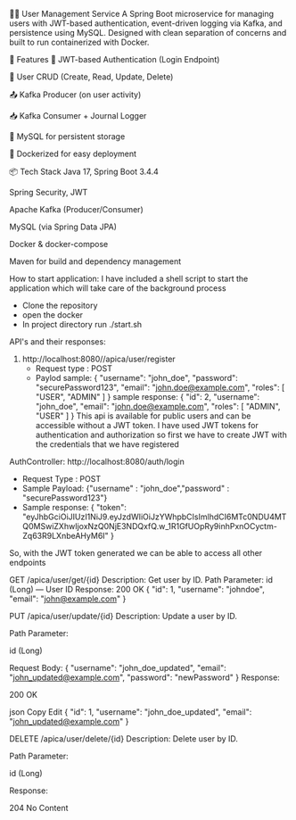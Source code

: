 🧑‍💼 User Management Service
A Spring Boot microservice for managing users with JWT-based authentication, event-driven logging via Kafka, and persistence using MySQL. Designed with clean separation of concerns and built to run containerized with Docker.

🚀 Features
🔐 JWT-based Authentication (Login Endpoint)

🧑 User CRUD (Create, Read, Update, Delete)

📤 Kafka Producer (on user activity)

📥 Kafka Consumer + Journal Logger

🐬 MySQL for persistent storage

🐳 Dockerized for easy deployment

📦 Tech Stack
Java 17, Spring Boot 3.4.4

Spring Security, JWT

Apache Kafka (Producer/Consumer)

MySQL (via Spring Data JPA)

Docker & docker-compose

Maven for build and dependency management


How to start application: 
I have included a shell script to start the application which will take care of the background process
- Clone the repository
- open the docker
- In project directory run ./start.sh


API's and their responses:


1. http://localhost:8080//apica/user/register
   - Request type : POST
   - Paylod sample: {
    "username": "john_doe",
    "password": "securePassword123",
    "email": "john.doe@example.com",
    "roles": [
        "USER",
        "ADMIN"
    ]
}
sample response: {
    "id": 2,
    "username": "john_doe",
    "email": "john.doe@example.com",
    "roles": [
        "ADMIN",
        "USER"
    ]
}
This api is available for public users and can be accessible without a JWT token.
I have used JWT tokens for authentication and authorization
so first we have to create JWT with the credentials that we have registered

AuthController:
 http://localhost:8080/auth/login
  - Request Type : POST
  - Sample Payload: {"username" : "john_doe","password" : "securePassword123"}
  - Sample response: {
    "token": "eyJhbGciOiJIUzI1NiJ9.eyJzdWIiOiJzYWhpbCIsImlhdCI6MTc0NDU4MTQ0MSwiZXhwIjoxNzQ0NjE3NDQxfQ.w_1R1GfUOpRy9inhPxnOCyctm-Zq63R9LXnbeAHyM6I"
}


So, with the JWT token generated we can be able to access all other endpoints

GET /apica/user/get/{id}
Description: Get user by ID.
Path Parameter:
id (Long) — User ID
Response:
200 OK
{
  "id": 1,
  "username": "johndoe",
  "email": "john@example.com"
}


PUT /apica/user/update/{id}
Description: Update a user by ID.

Path Parameter:

id (Long)

Request Body:
{
  "username": "john_doe_updated",
  "email": "john_updated@example.com",
  "password": "newPassword"
}
Response:

200 OK

json
Copy
Edit
{
  "id": 1,
  "username": "john_doe_updated",
  "email": "john_updated@example.com"
}

DELETE /apica/user/delete/{id}
Description: Delete user by ID.

Path Parameter:

id (Long)

Response:

204 No Content


